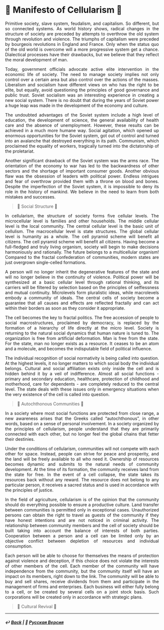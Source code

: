# 🦠 Manifesto of Cellularism 🦠
<p align="justify">Primitive society, slave system, feudalism, and capitalism. So different, but so connected systems. As world history shows, radical changes in the structure of society are preceded by attempts to overthrow the old system through revolution and violence. The triumphs of capitalism were preceded by bourgeois revolutions in England and France. Only when the status quo of the old world is overcome will a more progressive system get a chance. Dialectical processes have their drawbacks, but we believe that they reflect the moral development of man.</p>

<p align="justify">Today, government officials advocate active elite intervention in the economic life of society. The need to manage society implies not only control over a certain area but also control over the actions of the masses. Liberalism and socialism have different views on who has the right to be elite, but equally, avoid questioning the principles of good governance and public trust. Soviet socialism was an interesting experience in creating a new social system. There is no doubt that during the years of Soviet power a huge leap was made in the development of the economy and culture.</p>

<p align="justify">The undoubted advantages of the Soviet system include a high level of education, the development of science, the general availability of health care and the absence of unemployment. However, these results can be achieved in a much more humane way. Social agitation, which opened up enormous opportunities for the Soviet system, got out of control and turned into an avalanche that destroyed everything in its path. Communism, which proclaimed the equality of workers, tragically turned into the dictatorship of the proletariat.</p>

<p align="justify">Another significant drawback of the Soviet system was the arms race. The orientation of the economy to war has led to the backwardness of other sectors and the shortage of important consumer goods. Another obvious flaw was the obsession of leaders with political power. Endless intrigues and fear of overthrow provided them with a throne on blood and bones. Despite the imperfection of the Soviet system, it is impossible to deny its role in the history of mankind. We believe in the need to learn from both mistakes and successes.</p>

> 👑 Social Structure 👑
<p align="justify">In cellularism, the structure of society forms five cellular levels. The microcellular level is families and other households. The middle cellular level is the local community. The central cellular level is the basic unit of cellulism. The macrocellular level is state structures. The global cellular level is humanity as a whole. The cell pyramid scheme will benefit all citizens. The cell pyramid scheme will benefit all citizens. Having become a full-fledged and truly living organism, society will begin to make decisions harmoniously and rationally. The future belongs to a multicellular organism! Compared to the fractal confederation of communities, modern states are just overgrown single-celled formations.</p>

<p align="justify">A person will no longer inherit the degenerative features of the state and will no longer believe in the continuity of violence. Political power will be synthesized at a basic cellular level through rational thinking, and its carriers will be filtered by selection based on the principles of selflessness and mutual continuity. Microlevels form pluralistic ideas, while macrolevels embody a community of ideals. The central cells of society become a guarantee that all causes and effects are reflected fractally and can act within their borders as soon as they consider it appropriate.</p>

<p align="justify">The cell becomes the key to fractal politics. The free accession of people to social macrostructures, proclaimed by democracy, is replaced by the formation of a hierarchy of life directly at the micro level. Society is returning to the natural social dynamics that human nature is tuned to. The organization is free from artificial deformation. Man is free from the state. For the state, man no longer exists as a resource. It ceases to be an atom and a molecule, and becomes the indisputable field of political influence.</p> 

<p align="justify">The individual recognition of social normativity is being called into question. At the highest levels, it no longer matters to which social body the individual belongs. Cultural and social affiliation exists only inside the cell and is hidden behind it by a veil of indifference. Almost all social functions - primary and secondary education, healthcare, protection of childhood and motherhood, care for dependents - are completely reduced to the central level. The state deals with these issues only in emergency situations when the very existence of the cell is called into question.</p>

> 🌾 Autochthonous Communities 🌾
<p align="justify">In a society where most social functions are protected from close range, a new awareness arises that the Greeks called “autochthonous”, in other words, based on a sense of personal involvement. In a society organized by the principles of cellularism, people understand that they are primarily connected with each other, but no longer feel the global chains that fetter their destinies.</p>

<p align="justify">Under the conditions of cellularism, communities will not compete with each other for space. Instead, people can strive for peace and prosperity, and the land will be freely available to all who need it. Ownership of resources becomes dynamic and submits to the natural needs of community development. At the time of its formation, the community receives land from the state for free. In the event of a cell collapse, the state takes its resources back without any reward. The resource does not belong to any particular person, it receives a sacred status and is used in accordance with the principles of justice.</p>

<p align="justify">In the field of agriculture, cellularism is of the opinion that the community should do everything possible to ensure a productive culture. Land transfer between communities is permitted only in exceptional cases. Unauthorized persons can obtain the right to travel as guests of the community if they have honest intentions and are not noticed in criminal activity. The relationship between community members and the cell of society should be built taking into account the balance of interests of both parties. Cooperation between a person and a cell can be limited only by an objective conflict between depletion of resources and individual consumption.</p>

<p align="justify">Each person will be able to choose for themselves the means of protection against violence and deception, if this choice does not violate the interests of other members of the cell. Each member of the community will have independence from the community, but the community itself will have an impact on its members, right down to the link. The community will be able to buy and sell shares, receive dividends from them and participate in the management of firms and enterprises. Each business will either fully belong to a cell, or be created by several cells on a joint stock basis. Such corporations will be created only in accordance with strategic plans.</p>

> 🏡 Cultural Revival 🏡

***

##### ↩️ [Back](index.md) | 🌻 [Русская Версия](cellularism-2.md)
